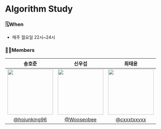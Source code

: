 # Algorithm Study

### 🗓️When
- 매주 월요일 22시~24시


### 🙋‍♂️Members
|송호준|신우섭|최태윤|
|:---:|:---:|:---:|
|<img src="https://avatars.githubusercontent.com/u/99067128?v=4" width=150>|<img src="https://avatars.githubusercontent.com/u/87111673?v=4" width=150>|<img src="https://avatars.githubusercontent.com/u/109710879?v=4" width=150>|
|[@hojunking96](https://github.com/hojunking96)|[@Wooseobee](https://github.com/Wooseobee)|[@cxxxtxxyxx](https://github.com/cxxxtxxyxx)|
